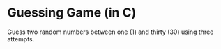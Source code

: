 # Guessing Game (in C)

Guess two random numbers between one (1) and thirty (30) using three attempts.
